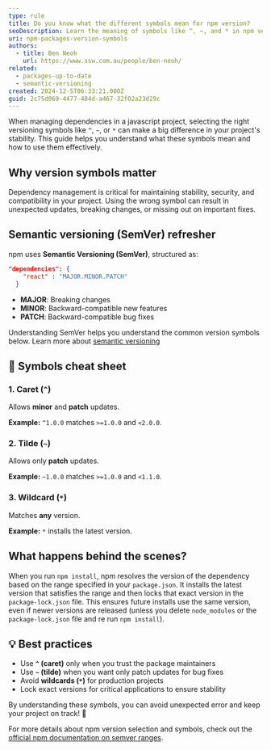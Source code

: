 ```yaml
---
type: rule
title: Do you know what the different symbols mean for npm version?
seoDescription: Learn the meaning of symbols like ^, ~, and * in npm versioning. Understand how to select dependency versions wisely for stable and predictable JavaScript projects.
uri: npm-packages-version-symbols
authors:
  - title: Ben Neoh
    url: https://www.ssw.com.au/people/ben-neoh/
related:
  - packages-up-to-date
  - semantic-versioning
created: 2024-12-5T06:33:21.000Z
guid: 2c75d069-4477-484d-a467-32f02a23d29c
---
```


When managing dependencies in a javascript project, selecting the right versioning symbols like `^`, `~`, or `*` can make a big difference in your project's stability. This guide helps you understand what these symbols mean and how to use them effectively.  

<!--endintro-->

## Why version symbols matter  

Dependency management is critical for maintaining stability, security, and compatibility in your project. Using the wrong symbol can result in unexpected updates, breaking changes, or missing out on important fixes.  

## Semantic versioning (SemVer) refresher  

npm uses **Semantic Versioning (SemVer)**, structured as:  

```json
"dependencies": {
    "react" : "MAJOR.MINOR.PATCH"
  }
```

* **MAJOR**: Breaking changes  
* **MINOR**: Backward-compatible new features  
* **PATCH**: Backward-compatible bug fixes  

Understanding SemVer helps you understand the common version symbols below. Learn more about [semantic versioning](/semantic-versioning)

## 🎯 Symbols cheat sheet  

### 1. Caret (`^`)  

Allows **minor** and **patch** updates. 

**Example:** `^1.0.0` matches `>=1.0.0` and `<2.0.0`.  

### 2. Tilde (`~`)  

Allows only **patch** updates.  

**Example:** `~1.0.0` matches `>=1.0.0` and `<1.1.0`.  

### 3. Wildcard (`*`)  

Matches **any** version.  

**Example:** `*` installs the latest version.  

## What happens behind the scenes?  

When you run `npm install`, npm resolves the version of the dependency based on the range specified in your `package.json`. It installs the latest version that satisfies the range and then locks that exact version in the `package-lock.json` file. This ensures future installs use the same version, even if newer versions are released (unless you delete `node_modules` or the `package-lock.json` file and re run `npm install`).  

## 💡 Best practices  

* Use **`^` (caret)** only when you trust the package maintainers  
* Use **`~` (tilde)** when you want only patch updates for bug fixes  
* Avoid **wildcards (`*`)** for production projects  
* Lock exact versions for critical applications to ensure stability  

By understanding these symbols, you can avoid unexpected error and keep your project on track! 🚀  

For more details about npm version selection and symbols, check out the [official npm documentation on semver ranges](https://docs.npmjs.com/cli/v9/configuring-npm/package-json#dependencies).  
